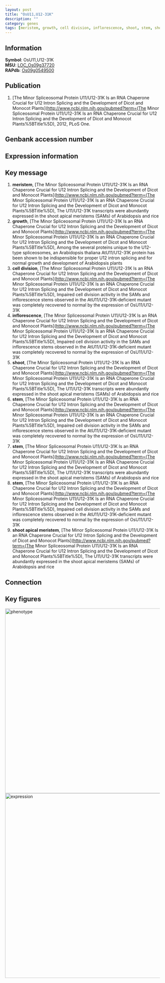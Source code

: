 ```yaml
---
layout: post
title: "OsU11,U12-31K"
description: ""
category: genes
tags: [meristem, growth, cell division, inflorescence, shoot, stem, shoot apical meristem, Gene]
---
```


## Information
__Symbol__: OsU11,U12-31K  
__MSU__: [LOC_Os09g37720](http://rice.plantbiology.msu.edu/cgi-bin/ORF_infopage.cgi?orf=LOC_Os09g37720)  
__RAPdb__: [Os09g0549500](http://rapdb.dna.affrc.go.jp/viewer/gbrowse_details/irgsp1?name=Os09g0549500)  

## Publication
1. [The Minor Spliceosomal Protein U11/U12-31K Is an RNA Chaperone Crucial for U12 Intron Splicing and the Development of Dicot and Monocot Plants](http://www.ncbi.nlm.nih.gov/pubmed?term=(The Minor Spliceosomal Protein U11/U12-31K Is an RNA Chaperone Crucial for U12 Intron Splicing and the Development of Dicot and Monocot Plants%5BTitle%5D), 2012, PLoS One.

## Genbank accession number

## Expression information

## Key message
1. __meristem__, [The Minor Spliceosomal Protein U11/U12-31K Is an RNA Chaperone Crucial for U12 Intron Splicing and the Development of Dicot and Monocot Plants](http://www.ncbi.nlm.nih.gov/pubmed?term=(The Minor Spliceosomal Protein U11/U12-31K Is an RNA Chaperone Crucial for U12 Intron Splicing and the Development of Dicot and Monocot Plants%5BTitle%5D),  The U11/U12-31K transcripts were abundantly expressed in the shoot apical meristems (SAMs) of Arabidopsis and rice
2. __growth__, [The Minor Spliceosomal Protein U11/U12-31K Is an RNA Chaperone Crucial for U12 Intron Splicing and the Development of Dicot and Monocot Plants](http://www.ncbi.nlm.nih.gov/pubmed?term=(The Minor Spliceosomal Protein U11/U12-31K Is an RNA Chaperone Crucial for U12 Intron Splicing and the Development of Dicot and Monocot Plants%5BTitle%5D),  Among the several proteins unique to the U12-type spliceosomes, an Arabidopsis thaliana AtU11/U12-31K protein has been shown to be indispensible for proper U12 intron splicing and for normal growth and development of Arabidopsis plants
3. __cell division__, [The Minor Spliceosomal Protein U11/U12-31K Is an RNA Chaperone Crucial for U12 Intron Splicing and the Development of Dicot and Monocot Plants](http://www.ncbi.nlm.nih.gov/pubmed?term=(The Minor Spliceosomal Protein U11/U12-31K Is an RNA Chaperone Crucial for U12 Intron Splicing and the Development of Dicot and Monocot Plants%5BTitle%5D),  Impaired cell division activity in the SAMs and inflorescence stems observed in the AtU11/U12-31K-deficient mutant was completely recovered to normal by the expression of OsU11/U12-31K
4. __inflorescence__, [The Minor Spliceosomal Protein U11/U12-31K Is an RNA Chaperone Crucial for U12 Intron Splicing and the Development of Dicot and Monocot Plants](http://www.ncbi.nlm.nih.gov/pubmed?term=(The Minor Spliceosomal Protein U11/U12-31K Is an RNA Chaperone Crucial for U12 Intron Splicing and the Development of Dicot and Monocot Plants%5BTitle%5D),  Impaired cell division activity in the SAMs and inflorescence stems observed in the AtU11/U12-31K-deficient mutant was completely recovered to normal by the expression of OsU11/U12-31K
5. __shoot__, [The Minor Spliceosomal Protein U11/U12-31K Is an RNA Chaperone Crucial for U12 Intron Splicing and the Development of Dicot and Monocot Plants](http://www.ncbi.nlm.nih.gov/pubmed?term=(The Minor Spliceosomal Protein U11/U12-31K Is an RNA Chaperone Crucial for U12 Intron Splicing and the Development of Dicot and Monocot Plants%5BTitle%5D),  The U11/U12-31K transcripts were abundantly expressed in the shoot apical meristems (SAMs) of Arabidopsis and rice
6. __stem__, [The Minor Spliceosomal Protein U11/U12-31K Is an RNA Chaperone Crucial for U12 Intron Splicing and the Development of Dicot and Monocot Plants](http://www.ncbi.nlm.nih.gov/pubmed?term=(The Minor Spliceosomal Protein U11/U12-31K Is an RNA Chaperone Crucial for U12 Intron Splicing and the Development of Dicot and Monocot Plants%5BTitle%5D),  Impaired cell division activity in the SAMs and inflorescence stems observed in the AtU11/U12-31K-deficient mutant was completely recovered to normal by the expression of OsU11/U12-31K
7. __stem__, [The Minor Spliceosomal Protein U11/U12-31K Is an RNA Chaperone Crucial for U12 Intron Splicing and the Development of Dicot and Monocot Plants](http://www.ncbi.nlm.nih.gov/pubmed?term=(The Minor Spliceosomal Protein U11/U12-31K Is an RNA Chaperone Crucial for U12 Intron Splicing and the Development of Dicot and Monocot Plants%5BTitle%5D),  The U11/U12-31K transcripts were abundantly expressed in the shoot apical meristems (SAMs) of Arabidopsis and rice
8. __stem__, [The Minor Spliceosomal Protein U11/U12-31K Is an RNA Chaperone Crucial for U12 Intron Splicing and the Development of Dicot and Monocot Plants](http://www.ncbi.nlm.nih.gov/pubmed?term=(The Minor Spliceosomal Protein U11/U12-31K Is an RNA Chaperone Crucial for U12 Intron Splicing and the Development of Dicot and Monocot Plants%5BTitle%5D),  Impaired cell division activity in the SAMs and inflorescence stems observed in the AtU11/U12-31K-deficient mutant was completely recovered to normal by the expression of OsU11/U12-31K
9. __shoot apical meristem__, [The Minor Spliceosomal Protein U11/U12-31K Is an RNA Chaperone Crucial for U12 Intron Splicing and the Development of Dicot and Monocot Plants](http://www.ncbi.nlm.nih.gov/pubmed?term=(The Minor Spliceosomal Protein U11/U12-31K Is an RNA Chaperone Crucial for U12 Intron Splicing and the Development of Dicot and Monocot Plants%5BTitle%5D),  The U11/U12-31K transcripts were abundantly expressed in the shoot apical meristems (SAMs) of Arabidopsis and rice

## Connection

## Key figures
<img src="http://ricencode.github.io/images/OsU11.pheno.png" alt="phenotype"  style="width: 600px;"/>

<img src="http://ricencode.github.io/images/OsU11.exp.png" alt="expression"  style="width: 600px;"/>


